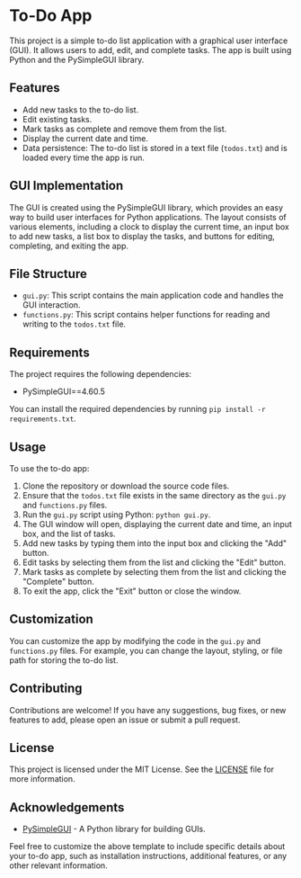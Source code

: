 # To-Do App

This project is a simple to-do list application with a graphical user interface (GUI). It allows users to add, edit, and complete tasks. The app is built using Python and the PySimpleGUI library.

## Features

- Add new tasks to the to-do list.
- Edit existing tasks.
- Mark tasks as complete and remove them from the list.
- Display the current date and time.
- Data persistence: The to-do list is stored in a text file (`todos.txt`) and is loaded every time the app is run.

## GUI Implementation

The GUI is created using the PySimpleGUI library, which provides an easy way to build user interfaces for Python applications. The layout consists of various elements, including a clock to display the current time, an input box to add new tasks, a list box to display the tasks, and buttons for editing, completing, and exiting the app.

## File Structure

- `gui.py`: This script contains the main application code and handles the GUI interaction.
- `functions.py`: This script contains helper functions for reading and writing to the `todos.txt` file.

## Requirements

The project requires the following dependencies:

- PySimpleGUI==4.60.5

You can install the required dependencies by running `pip install -r requirements.txt`.

## Usage

To use the to-do app:

1. Clone the repository or download the source code files.
2. Ensure that the `todos.txt` file exists in the same directory as the `gui.py` and `functions.py` files.
3. Run the `gui.py` script using Python: `python gui.py`.
4. The GUI window will open, displaying the current date and time, an input box, and the list of tasks.
5. Add new tasks by typing them into the input box and clicking the "Add" button.
6. Edit tasks by selecting them from the list and clicking the "Edit" button.
7. Mark tasks as complete by selecting them from the list and clicking the "Complete" button.
8. To exit the app, click the "Exit" button or close the window.

## Customization

You can customize the app by modifying the code in the `gui.py` and `functions.py` files. For example, you can change the layout, styling, or file path for storing the to-do list.

## Contributing

Contributions are welcome! If you have any suggestions, bug fixes, or new features to add, please open an issue or submit a pull request.

## License

This project is licensed under the MIT License. See the [LICENSE](LICENSE) file for more information.

## Acknowledgements

- [PySimpleGUI](https://pysimplegui.readthedocs.io/) - A Python library for building GUIs.

Feel free to customize the above template to include specific details about your to-do app, such as installation instructions, additional features, or any other relevant information.